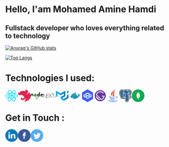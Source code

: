 # Hello, I'am Mohamed Amine Hamdi

## Fullstack developer who loves everything related to technology

[![Anurag's GitHub stats](https://github-readme-stats.vercel.app/api?username=aminevolk&theme=dracula)](https://github.com/anuraghazra/github-readme-stats)

[![Top Langs](https://github-readme-stats.vercel.app/api/top-langs/?username=aminevolk&layout=compact)](https://github.com/anuraghazra/github-readme-stats)


# Technologies I used:

  <a href="https://reactjs.org/" >
<img src="./images/react.svg" width="40" title="ReactJS" align="left">
 </a>
 <a href="https://nestjs.com/" >
<img src="./images/nestjs.svg" width="40" title="NestJS" align="left">
</a>
 <a href="https://nodejs.org" >
<img src="./images/nodejs.svg" width="40" title="NodeJS" align="left">
</a>
 <a href="https://nextjs.org/" >
<img src="./images/nextjs.svg" width="40" title="NextJS" align="left">
</a>
 <a href="https://mui.com/" >
<img src="./images/material-ui.svg" width="40" title="Material-UI" align="left">
</a>
 <a href="https://www.docker.com/" >
<img src="./images/docker.svg" width="40" title="Docker" align="left">
</a>
 <a href="https://loopback.io/" >
<img src="./images/loopback.svg" width="40" title="Loopback" align="left">
</a>
 <a href="https://www.gatsbyjs.com/" >
<img src="./images/gatsby.svg" width="40" title="GatsbyJS" align="left">
</a>
 <a href="https://www.java.com" >
<img src="./images/java.svg" width="40" title="Java" align="left">
</a>
 <a href="https://www.postgresql.org/" >
<img src="./images/postgresql.svg" width="40" title="
Postgresql" align="left">
</a>
 <a href="https://www.mongodb.com/" >
<img src="./images/mongodb.svg" width="40" title="MongoDB" align="left">
</a>
 </br>
</br>

# Get in Touch :
<a href="https://www.linkedin.com/in/mohamed-amine-hamdi-754654105/" >
<img src="./images/linkedin.svg" width="40" align="left">
</a>
<a href="https://www.facebook.com/hamdimohamedaminedev">
<img src="./images/facebook.svg" width="40" align="left">
</a>
<a href="https://twitter.com/HamdiAmine14">
<img src="./images/twitter.svg" width="40" align="left">
</a>
